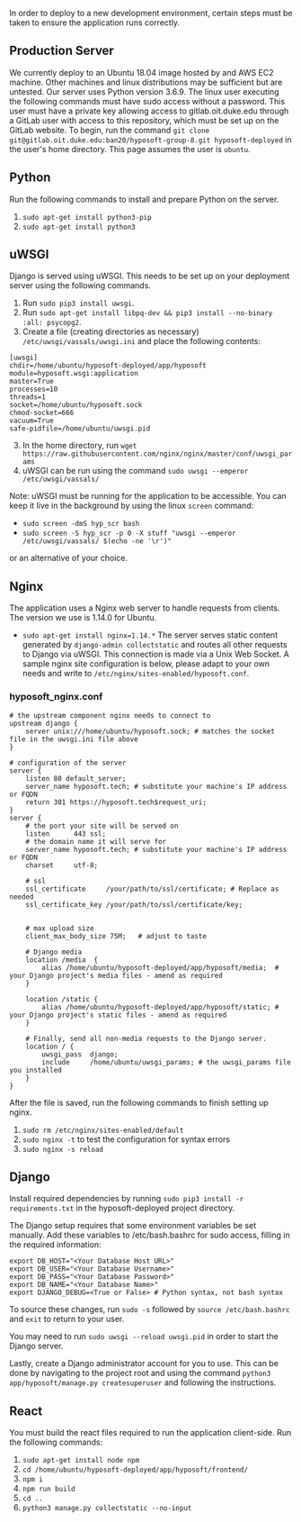 In order to deploy to a new development environment, certain steps must be taken to ensure the application runs correctly.

## Production Server
We currently deploy to an Ubuntu 18.04 image hosted by and AWS EC2 machine. Other machines and linux distributions may be sufficient but are untested. Our server uses Python version 3.6.9. The linux user executing the following commands must have sudo access without a password. This user must have a private key allowing access to gitlab.oit.duke.edu through a GitLab user with access to this repository, which must be set up on the GitLab website. To begin, run the command `git clone git@gitlab.oit.duke.edu:ban20/hyposoft-group-8.git hyposoft-deployed` in the user's home directory. This page assumes the user is `ubuntu`.

## Python
Run the following commands to install and prepare Python on the server.
1. `sudo apt-get install python3-pip`
2. `sudo apt-get install python3`

## uWSGI
Django is served using uWSGI. This needs to be set up on your deployment server using the following commands.
1. Run `sudo pip3 install uwsgi`.
2. Run `sudo apt-get install libpq-dev && pip3 install --no-binary :all: psycopg2`.
3. Create a file (creating directories as necessary) `/etc/uwsgi/vassals/uwsgi.ini` and place the following contents:
```
[uwsgi]
chdir=/home/ubuntu/hyposoft-deployed/app/hyposoft
module=hyposoft.wsgi:application
master=True
processes=10
threads=1
socket=/home/ubuntu/hyposoft.sock
chmod-socket=666
vacuum=True
safe-pidfile=/home/ubuntu/uwsgi.pid
```
3. In the home directory, run `wget https://raw.githubusercontent.com/nginx/nginx/master/conf/uwsgi_params`
4. uWSGI can be run using the command `sudo uwsgi --emperor /etc/uwsgi/vassals/`

Note: uWSGI must be running for the application to be accessible. You can keep it live in the background by using the linux `screen` command: 
* `sudo screen -dmS hyp_scr bash`
* `sudo screen -S hyp_scr -p 0 -X stuff "uwsgi --emperor /etc/uwsgi/vassals/ $(echo -ne '\r')"`

or an alternative of your choice.

## Nginx
The application uses a Nginx web server to handle requests from clients. The version we use is 1.14.0 for Ubuntu.
* `sudo apt-get install nginx=1.14.*`
The server serves static content generated by `django-admin collectstatic` and routes all other requests to Django via uWSGI. This connection is made via a Unix Web Socket. A sample nginx site configuration is below, please adapt to your own needs and write to `/etc/nginx/sites-enabled/hyposoft.conf`.

### hyposoft_nginx.conf
```
# the upstream component nginx needs to connect to
upstream django {
    server unix:///home/ubuntu/hyposoft.sock; # matches the socket file in the uwsgi.ini file above
}

# configuration of the server
server {
    listen 80 default_server;
    server_name hyposoft.tech; # substitute your machine's IP address or FQDN
    return 301 https://hyposoft.tech$request_uri;
}
server {
    # the port your site will be served on
    listen      443 ssl;
    # the domain name it will serve for
    server_name hyposoft.tech; # substitute your machine's IP address or FQDN
    charset     utf-8;

    # ssl
    ssl_certificate     /your/path/to/ssl/certificate; # Replace as needed
    ssl_certificate_key /your/path/to/ssl/certificate/key;


    # max upload size
    client_max_body_size 75M;   # adjust to taste

    # Django media
    location /media  {
        alias /home/ubuntu/hyposoft-deployed/app/hyposoft/media;  # your Django project's media files - amend as required
    }

    location /static {
        alias /home/ubuntu/hyposoft-deployed/app/hyposoft/static; # your Django project's static files - amend as required
    }

    # Finally, send all non-media requests to the Django server.
    location / {
        uwsgi_pass  django;
        include     /home/ubuntu/uwsgi_params; # the uwsgi_params file you installed
    }
}
```

After the file is saved, run the following commands to finish setting up nginx.
1. `sudo rm /etc/nginx/sites-enabled/default`
2. `sudo nginx -t` to test the configuration for syntax errors
3. `sudo nginx -s reload`

## Django
Install required dependencies by running `sudo pip3 install -r requirements.txt` in the hyposoft-deployed project directory.

The Django setup requires that some environment variables be set manually. Add these variables to /etc/bash.bashrc for sudo access, filling in the required information:
```
export DB_HOST="<Your Database Host URL>"
export DB_USER="<Your Database Username>"
export DB_PASS="<Your Database Password>"
export DB_NAME="<Your Database Name>"
export DJANGO_DEBUG=<True or False> # Python syntax, not bash syntax
```
To source these changes, run `sudo -s` followed by `source /etc/bash.bashrc` and `exit` to return to your user.

You may need to run `sudo uwsgi --reload uwsgi.pid` in order to start the Django server.

Lastly, create a Django administrator account for you to use. This can be done by navigating to the project root and using the command `python3 app/hyposoft/manage.py createsuperuser` and following the instructions.

## React
You must build the react files required to run the application client-side. Run the following commands:
1. `sudo apt-get install node npm`
2. `cd /home/ubuntu/hyposoft-deployed/app/hyposoft/frontend/`
3. `npm i`
4. `npm run build`
5. `cd ..`
6. `python3 manage.py collectstatic --no-input`